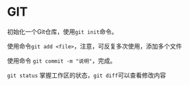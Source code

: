 # GIT

初始化一个Git仓库，使用`git init`命令。

使用命令`git add <file>`，注意，可反复多次使用，添加多个文件

使用命令 `git commit -m "说明"`，完成。

`git status` 掌握工作区的状态，`git diff`可以查看修改内容
